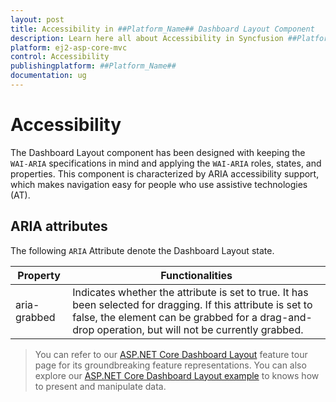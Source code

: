 ```yaml
---
layout: post
title: Accessibility in ##Platform_Name## Dashboard Layout Component
description: Learn here all about Accessibility in Syncfusion ##Platform_Name## Dashboard Layout component and more.
platform: ej2-asp-core-mvc
control: Accessibility
publishingplatform: ##Platform_Name##
documentation: ug
---
```



# Accessibility

The Dashboard Layout component has been designed with keeping the `WAI-ARIA` specifications in mind and applying the `WAI-ARIA` roles, states, and properties. This component is characterized by ARIA accessibility support, which makes navigation easy for people who use assistive technologies (AT).

## ARIA attributes

 The following `ARIA` Attribute denote the Dashboard Layout state.

 | **Property** | **Functionalities** |
| --- | --- |
| aria-grabbed | Indicates whether the attribute is set to true. It has been selected for dragging. If this attribute is set to false, the element can be grabbed for a drag-and-drop operation, but will not be currently grabbed.|

> You can refer to our [ASP.NET Core Dashboard Layout](https://www.syncfusion.com/aspnet-core-ui-controls/dashboard-layout) feature tour page for its groundbreaking feature representations. You can also explore our [ASP.NET Core Dashboard Layout example](https://ej2.syncfusion.com/aspnetcore/DashboardLayout/DefaultFunctionalities#/material) to knows how to present and manipulate data.